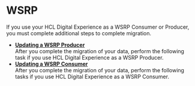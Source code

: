 # WSRP

If you use your HCL Digital Experience as a WSRP Consumer or Producer, you must complete additional steps to complete migration.

-   **[Updating a WSRP Producer](mig_post_wsrp_producer.md)**  
After you complete the migration of your data, perform the following task if you use HCL Digital Experience as a WSRP Producer.
-   **[Updating a WSRP Consumer](mig_post_wsrp_consumer.md)**  
After you complete the migration of your data, perform the following tasks if you use HCL Digital Experience as a WSRP Consumer.


